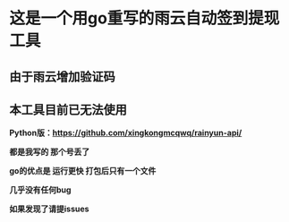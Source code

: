 # 这是一个用go重写的雨云自动签到提现工具

## 由于雨云增加验证码

## 本工具目前已无法使用

**Python版：https://github.com/xingkongmcqwq/rainyun-api/**

**都是我写的 那个号丢了**

**go的优点是 运行更快 打包后只有一个文件**

**几乎没有任何bug**

**如果发现了请提issues**
